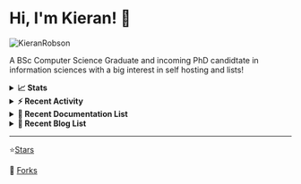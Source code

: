 
# Hi, I'm Kieran! 👋  

<p>
    <img src="https://komarev.com/ghpvc/?username=KieranRobson" alt="KieranRobson"/>       
</p>

A BSc Computer Science Graduate and incoming PhD candidtate in information sciences with a big interest in self hosting and lists!

<!-- Stats -->
<details>
<summary><b>📈 Stats</b></summary>

![Metrics](assets/metrics.plugin.activity.svg) 

</details>


<!-- Recenet Activity -->
<details>
<summary><b>⚡ Recent Activity</b></summary>

<!--START_SECTION:activity-->
1. 🗣 Commented on [#2482](https://github.com/awesome-selfhosted/awesome-selfhosted/issues/2482) in [awesome-selfhosted/awesome-selfhosted](https://github.com/awesome-selfhosted/awesome-selfhosted)
2. 💪 Opened PR [#3221](https://github.com/awesome-selfhosted/awesome-selfhosted/pull/3221) in [awesome-selfhosted/awesome-selfhosted](https://github.com/awesome-selfhosted/awesome-selfhosted)
3. 🗣 Commented on [#3219](https://github.com/awesome-selfhosted/awesome-selfhosted/issues/3219) in [awesome-selfhosted/awesome-selfhosted](https://github.com/awesome-selfhosted/awesome-selfhosted)
4. 🗣 Commented on [#12](https://github.com/FreesideHull/StudentResources/issues/12) in [FreesideHull/StudentResources](https://github.com/FreesideHull/StudentResources)
5. 💪 Opened PR [#12](https://github.com/FreesideHull/StudentResources/pull/12) in [FreesideHull/StudentResources](https://github.com/FreesideHull/StudentResources)
6. 💪 Opened PR [#11](https://github.com/FreesideHull/StudentResources/pull/11) in [FreesideHull/StudentResources](https://github.com/FreesideHull/StudentResources)
7. 💪 Opened PR [#1](https://github.com/FreesideHull/.github/pull/1) in [FreesideHull/.github](https://github.com/FreesideHull/.github)
8. 💪 Opened PR [#10](https://github.com/FreesideHull/StudentResources/pull/10) in [FreesideHull/StudentResources](https://github.com/FreesideHull/StudentResources)
9. 🗣 Commented on [#9](https://github.com/FreesideHull/StudentResources/issues/9) in [FreesideHull/StudentResources](https://github.com/FreesideHull/StudentResources)
10. 💪 Opened PR [#9](https://github.com/FreesideHull/StudentResources/pull/9) in [FreesideHull/StudentResources](https://github.com/FreesideHull/StudentResources)
<!--END_SECTION:activity-->

More Activity [Here](pages/RECENT-ACTIVITY.md)
</details>



<!-- Recent Documentation List -->
<details>
  <summary><b>📰 Recent Documentation List</b></summary>
    <p>
        
<!-- BLOG-POST-LIST:START -->
- [What I Run On My VPS](https://blog.kieranrobson.com//posts/What-I-Run-On-My-VPS/)
<!-- BLOG-POST-LIST:END -->

</p>
</details>

<!-- Recent Documentation List -->
<details>
  <summary><b>📰 Recent Blog List</b></summary>
    <p>
        
<!-- BLOG-POST-LIST:START -->
<!-- BLOG-POST-LIST:END -->

</p>
</details>


-----
⭐[Stars](pages/STARRED-REPOS.md)

🍴 [Forks](https://github.com/forks-by-kieran)

